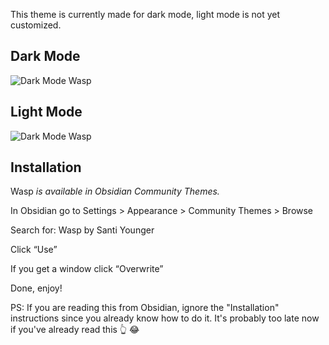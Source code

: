 This theme is currently made for dark mode, light mode is not yet customized.

## Dark Mode
![Dark Mode Wasp](./img/wasp-dark.png)

## Light Mode

![Dark Mode Wasp](./img/wasp-light.png)


## Installation

Wasp *is available in Obsidian Community Themes.*

In Obsidian go to Settings > Appearance > Community Themes > Browse

Search for: Wasp by Santi Younger

Click “Use”

If you get a window click “Overwrite”

Done, enjoy!

PS: If you are reading this from Obsidian, ignore the "Installation" instructions since you already know how to do it. It's probably too late now if you've already read this 👆 😂

